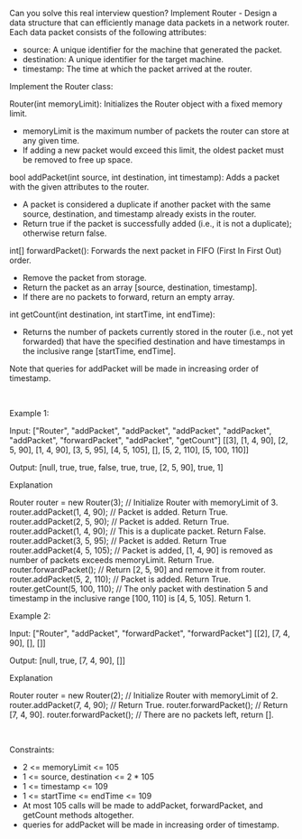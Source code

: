 Can you solve this real interview question? Implement Router - Design a data structure that can efficiently manage data packets in a network router. Each data packet consists of the following attributes:

 * source: A unique identifier for the machine that generated the packet.
 * destination: A unique identifier for the target machine.
 * timestamp: The time at which the packet arrived at the router.

Implement the Router class:

Router(int memoryLimit): Initializes the Router object with a fixed memory limit.

 * memoryLimit is the maximum number of packets the router can store at any given time.
 * If adding a new packet would exceed this limit, the oldest packet must be removed to free up space.

bool addPacket(int source, int destination, int timestamp): Adds a packet with the given attributes to the router.

 * A packet is considered a duplicate if another packet with the same source, destination, and timestamp already exists in the router.
 * Return true if the packet is successfully added (i.e., it is not a duplicate); otherwise return false.

int[] forwardPacket(): Forwards the next packet in FIFO (First In First Out) order.

 * Remove the packet from storage.
 * Return the packet as an array [source, destination, timestamp].
 * If there are no packets to forward, return an empty array.

int getCount(int destination, int startTime, int endTime):

 * Returns the number of packets currently stored in the router (i.e., not yet forwarded) that have the specified destination and have timestamps in the inclusive range [startTime, endTime].

Note that queries for addPacket will be made in increasing order of timestamp.

 

Example 1:

Input:
["Router", "addPacket", "addPacket", "addPacket", "addPacket", "addPacket", "forwardPacket", "addPacket", "getCount"]
[[3], [1, 4, 90], [2, 5, 90], [1, 4, 90], [3, 5, 95], [4, 5, 105], [], [5, 2, 110], [5, 100, 110]]

Output:
[null, true, true, false, true, true, [2, 5, 90], true, 1]

Explanation

Router router = new Router(3); // Initialize Router with memoryLimit of 3.
router.addPacket(1, 4, 90); // Packet is added. Return True.
router.addPacket(2, 5, 90); // Packet is added. Return True.
router.addPacket(1, 4, 90); // This is a duplicate packet. Return False.
router.addPacket(3, 5, 95); // Packet is added. Return True
router.addPacket(4, 5, 105); // Packet is added, [1, 4, 90] is removed as number of packets exceeds memoryLimit. Return True.
router.forwardPacket(); // Return [2, 5, 90] and remove it from router.
router.addPacket(5, 2, 110); // Packet is added. Return True.
router.getCount(5, 100, 110); // The only packet with destination 5 and timestamp in the inclusive range [100, 110] is [4, 5, 105]. Return 1.

Example 2:

Input:
["Router", "addPacket", "forwardPacket", "forwardPacket"]
[[2], [7, 4, 90], [], []]

Output:
[null, true, [7, 4, 90], []]

Explanation

Router router = new Router(2); // Initialize Router with memoryLimit of 2.
router.addPacket(7, 4, 90); // Return True.
router.forwardPacket(); // Return [7, 4, 90].
router.forwardPacket(); // There are no packets left, return [].

 

Constraints:

 * 2 <= memoryLimit <= 105
 * 1 <= source, destination <= 2 * 105
 * 1 <= timestamp <= 109
 * 1 <= startTime <= endTime <= 109
 * At most 105 calls will be made to addPacket, forwardPacket, and getCount methods altogether.
 * queries for addPacket will be made in increasing order of timestamp.